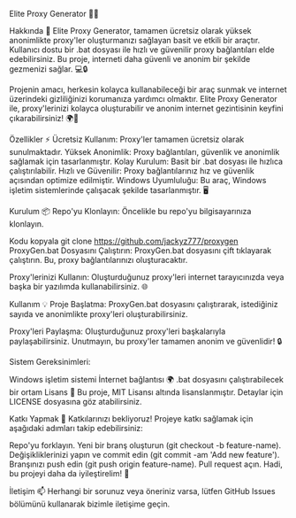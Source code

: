 Elite Proxy Generator 🚀🌐

Hakkında 📝
Elite Proxy Generator, tamamen ücretsiz olarak yüksek anonimlikte proxy'ler oluşturmanızı sağlayan basit ve etkili bir araçtır. Kullanıcı dostu bir .bat dosyası ile hızlı ve güvenilir proxy bağlantıları elde edebilirsiniz. Bu proje, interneti daha güvenli ve anonim bir şekilde gezmenizi sağlar. 💻🔒

Projenin amacı, herkesin kolayca kullanabileceği bir araç sunmak ve internet üzerindeki gizliliğinizi korumanıza yardımcı olmaktır. Elite Proxy Generator ile, proxy'lerinizi kolayca oluşturabilir ve anonim internet gezintisinin keyfini çıkarabilirsiniz! 🌍🔐

Özellikler ⚡
Ücretsiz Kullanım: Proxy'ler tamamen ücretsiz olarak sunulmaktadır.
Yüksek Anonimlik: Proxy bağlantıları, güvenlik ve anonimlik sağlamak için tasarlanmıştır.
Kolay Kurulum: Basit bir .bat dosyası ile hızlıca çalıştırılabilir.
Hızlı ve Güvenilir: Proxy bağlantılarınız hız ve güvenlik açısından optimize edilmiştir.
Windows Uyumluluğu: Bu araç, Windows işletim sistemlerinde çalışacak şekilde tasarlanmıştır. 🖥️

Kurulum 📦
Repo'yu Klonlayın:
Öncelikle bu repo'yu bilgisayarınıza klonlayın.


Kodu kopyala
git clone https://github.com/jackyz777/proxygen
ProxyGen.bat Dosyasını Çalıştırın:
ProxyGen.bat dosyasını çift tıklayarak çalıştırın. Bu, proxy bağlantılarınızı oluşturacaktır.

Proxy'lerinizi Kullanın:
Oluşturduğunuz proxy'leri internet tarayıcınızda veya başka bir yazılımda kullanabilirsiniz. 🌐

Kullanım 💡
Proje Başlatma:
ProxyGen.bat dosyasını çalıştırarak, istediğiniz sayıda ve anonimlikte proxy'leri oluşturabilirsiniz.

Proxy'leri Paylaşma:
Oluşturduğunuz proxy'leri başkalarıyla paylaşabilirsiniz. Unutmayın, bu proxy'ler tamamen anonim ve güvenlidir! 🔒

Sistem Gereksinimleri:

Windows işletim sistemi
İnternet bağlantısı 🌍
.bat dosyasını çalıştırabilecek bir ortam
Lisans 📜
Bu proje, MIT Lisansı altında lisanslanmıştır. Detaylar için LICENSE dosyasına göz atabilirsiniz.

Katkı Yapmak 💬
Katkılarınızı bekliyoruz! Projeye katkı sağlamak için aşağıdaki adımları takip edebilirsiniz:

Repo'yu forklayın.
Yeni bir branş oluşturun (git checkout -b feature-name).
Değişikliklerinizi yapın ve commit edin (git commit -am 'Add new feature').
Branşınızı push edin (git push origin feature-name).
Pull request açın.
Hadi, bu projeyi daha da iyileştirelim! 🚀

İletişim 📫
Herhangi bir sorunuz veya öneriniz varsa, lütfen GitHub Issues bölümünü kullanarak bizimle iletişime geçin.
